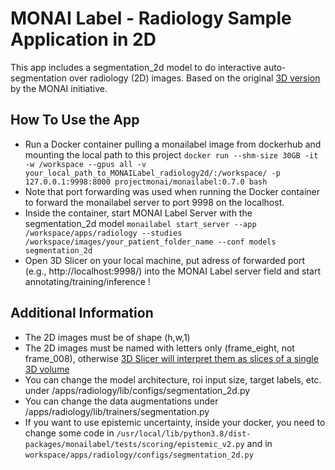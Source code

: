 # MONAI Label - Radiology Sample Application in 2D
This app includes a segmentation_2d model to do interactive auto-segmentation over radiology (2D) images. Based on the original [3D version](https://github.com/Project-MONAI/MONAILabel/tree/main/sample-apps/radiology) by the MONAI initiative.

## How To Use the App
* Run a Docker container pulling a monailabel image from dockerhub and mounting the local path to this project `docker run --shm-size 30GB -it -w /workspace --gpus all -v your_local_path_to_MONAILabel_radiology2d/:/workspace/ -p 127.0.0.1:9998:8000 projectmonai/monailabel:0.7.0 bash` 
* Note that port forwarding was used when running the Docker container to forward the monailabel server to port 9998 on the localhost. 
* Inside the container, start MONAI Label Server with the segmentation_2d model `monailabel start_server --app /workspace/apps/radiology --studies /workspace/images/your_patient_folder_name --conf models segmentation_2d`
* Open 3D Slicer on your local machine, put adress of forwarded port (e.g., http://localhost:9998/) into the MONAI Label server field and start annotating/training/inference !

## Additional Information
* The 2D images must be of shape (h,w,1)
* The 2D images must be named with letters only (frame_eight, not frame_008), otherwise [3D Slicer will interpret them as slices of a single 3D volume](https://github.com/Project-MONAI/MONAILabel/discussions/1243)
* You can change the model architecture, roi input size, target labels, etc. under /apps/radiology/lib/configs/segmentation_2d.py
* You can change the data augmentations under /apps/radiology/lib/trainers/segmentation.py
* If you want to use epistemic uncertainty, inside your docker, you need to change some code in  `/usr/local/lib/python3.8/dist-packages/monailabel/tests/scoring/epistemic_v2.py` and in `workspace/apps/radiology/configs/segmentation_2d.py`
